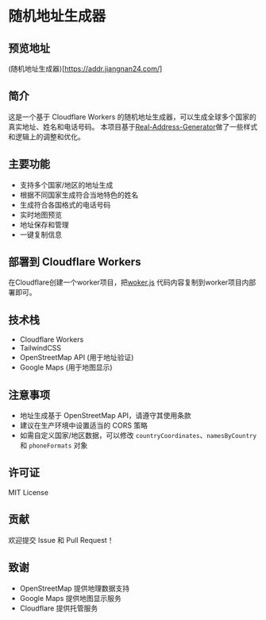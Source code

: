 # 随机地址生成器

## 预览地址
(随机地址生成器)[https://addr.jiangnan24.com/]

## 简介

这是一个基于 Cloudflare Workers 的随机地址生成器，可以生成全球多个国家的真实地址、姓名和电话号码。
本项目基于[Real-Address-Generator](https://github.com/Adonis142857/Real-Address-Generator)做了一些样式和逻辑上的调整和优化。

## 主要功能

- 支持多个国家/地区的地址生成
- 根据不同国家生成符合当地特色的姓名
- 生成符合各国格式的电话号码
- 实时地图预览
- 地址保存和管理
- 一键复制信息

## 部署到 Cloudflare Workers

在Cloudflare创建一个worker项目，把[woker.js](https://raw.githubusercontent.com/jiangnan1224/AddressGenerator/refs/heads/main/worker.js) 代码内容复制到worker项目内部署即可。

## 技术栈

- Cloudflare Workers
- TailwindCSS
- OpenStreetMap API (用于地址验证)
- Google Maps (用于地图显示)

## 注意事项

- 地址生成基于 OpenStreetMap API，请遵守其使用条款
- 建议在生产环境中设置适当的 CORS 策略
- 如需自定义国家/地区数据，可以修改 `countryCoordinates`、`namesByCountry` 和 `phoneFormats` 对象

## 许可证

MIT License

## 贡献

欢迎提交 Issue 和 Pull Request！

## 致谢

- OpenStreetMap 提供地理数据支持
- Google Maps 提供地图显示服务
- Cloudflare 提供托管服务 
